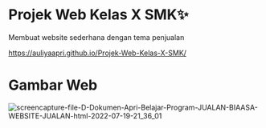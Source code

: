 # Projek Web Kelas X SMK✨

Membuat website sederhana dengan tema penjualan

https://auliyaapri.github.io/Projek-Web-Kelas-X-SMK/

# Gambar Web 
![screencapture-file-D-Dokumen-Apri-Belajar-Program-JUALAN-BIAASA-WEBSITE-JUALAN-html-2022-07-19-21_36_01](https://user-images.githubusercontent.com/45688720/179777272-85d6e110-84d1-413d-ba34-f4bfa93c9372.png)




